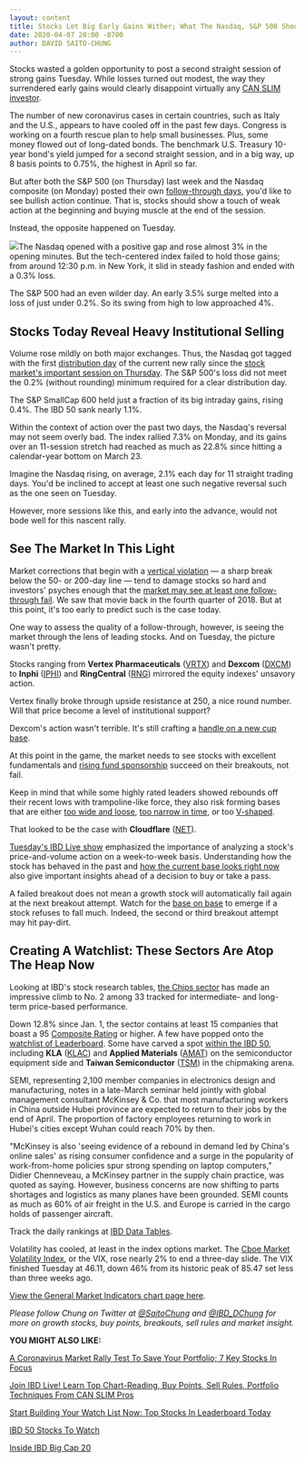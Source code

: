 ```yaml
---
layout: content
title: Stocks Let Big Early Gains Wither; What The Nasdaq, S&P 500 Should Avoid Right Now
date: 2020-04-07 20:00 -0700
author: DAVID SAITO-CHUNG
---
```






Stocks wasted a golden opportunity to post a second straight session of strong gains Tuesday. While losses turned out modest, the way they surrendered early gains would clearly disappoint virtually any [CAN SLIM investor](https://www.investors.com/how-to-invest/investors-corner/how-to-trade-stocks-execute-a-solid-trading-plan-letter-grade-system/).




The number of new coronavirus cases in certain countries, such as Italy and the U.S., appears to have cooled off in the past few days. Congress is working on a fourth rescue plan to help small businesses. Plus, some money flowed out of long-dated bonds. The benchmark U.S. Treasury 10-year bond's yield jumped for a second straight session, and in a big way, up 8 basis points to 0.75%, the highest in April so far.


But after both the S&P 500 (on Thursday) last week and the Nasdaq composite (on Monday) posted their own [follow-through days](https://www.investors.com/how-to-invest/investors-corner/coronavirus-stock-market-crash-how-to-spot-a-stock-market-bottom/), you'd like to see bullish action continue. That is, stocks should show a touch of weak action at the beginning and buying muscle at the end of the session.


Instead, the opposite happened on Tuesday.


![](https://www.investors.com/wp-content/uploads/2020/04/MP040720-236x300.jpg)The Nasdaq opened with a positive gap and rose almost 3% in the opening minutes. But the tech-centered index failed to hold those gains; from around 12:30 p.m. in New York, it slid in steady fashion and ended with a 0.3% loss.


The S&P 500 had an even wilder day. An early 3.5% surge melted into a loss of just under 0.2%. So its swing from high to low approached 4%.


Stocks Today Reveal Heavy Institutional Selling
-----------------------------------------------


Volume rose mildly on both major exchanges. Thus, the Nasdaq got tagged with the first [distribution day](https://www.investors.com/how-to-invest/investors-corner/how-do-you-spot-a-major-market-top-easy-look-for-heavy-distribution/) of the current new rally since the [stock market's important session on Thursday](https://www.investors.com/market-trend/the-big-picture/stock-market-jumps-sp500-bullish-action-comes-with-caveats/). The S&P 500's loss did not meet the 0.2% (without rounding) minimum required for a clear distribution day.


The S&P SmallCap 600 held just a fraction of its big intraday gains, rising 0.4%. The IBD 50 sank nearly 1.1%.


Within the context of action over the past two days, the Nasdaq's reversal may not seem overly bad. The index rallied 7.3% on Monday, and its gains over an 11-session stretch had reached as much as 22.8% since hitting a calendar-year bottom on March 23.


Imagine the Nasdaq rising, on average, 2.1% each day for 11 straight trading days. You'd be inclined to accept at least one such negative reversal such as the one seen on Tuesday.


However, more sessions like this, and early into the advance, would not bode well for this nascent rally.


See The Market In This Light
----------------------------


Market corrections that begin with a [vertical violation](https://www.investors.com/how-to-invest/investors-corner/vertical-violations-help-avoid-bear-market/) — a sharp break below the 50- or 200-day line — tend to damage stocks so hard and investors' psyches enough that the [market may see at least one follow-through fail](https://www.investors.com/how-to-invest/investors-corner/not-every-market-follow-through-works-2-red-flags-to-watch-for/). We saw that movie back in the fourth quarter of 2018. But at this point, it's too early to predict such is the case today.


One way to assess the quality of a follow-through, however, is seeing the market through the lens of leading stocks. And on Tuesday, the picture wasn't pretty.



Stocks ranging from **Vertex Pharmaceuticals** ([VRTX](https://research.investors.com/quote.aspx?symbol=VRTX)) and **Dexcom** ([DXCM](https://research.investors.com/quote.aspx?symbol=DXCM)) to **Inphi** ([IPHI](https://research.investors.com/quote.aspx?symbol=IPHI)) and **RingCentral** ([RNG](https://research.investors.com/quote.aspx?symbol=RNG)) mirrored the equity indexes' unsavory action.


Vertex finally broke through upside resistance at 250, a nice round number. Will that price become a level of institutional support?


Dexcom's action wasn't terrible. It's still crafting a [handle on a new cup base](https://www.investors.com/how-to-invest/investors-corner/the-basics-how-to-analyze-a-stocks-cup-with-handle/).


At this point in the game, the market needs to see stocks with excellent fundamentals and [rising fund sponsorship](https://www.investors.com/how-to-invest/investors-corner/coronavirus-stock-market-crash-new-stock-market-leaders/) succeed on their breakouts, not fail.


Keep in mind that while some highly rated leaders showed rebounds off their recent lows with trampoline-like force, they also risk forming bases that are either [too wide and loose](https://www.investors.com/how-to-invest/investors-corner/winning-stocks-show-tight-closing-prices/), [too narrow in time](https://www.investors.com/how-to-invest/investors-corner/investor-basics-why-learning-base-patterns-gets-the-ball-rolling/), or too [V-shaped](https://www.investors.com/how-to-invest/investors-corner/know-this-key-sell-signal-why-a-v-shaped-base-spells-trouble/).



That looked to be the case with **Cloudflare** ([NET](https://research.investors.com/quote.aspx?symbol=NET)).


[Tuesday's IBD Live show](https://shop.investors.com/offer/splashresponsive.aspx?id=IBD-Live&amp;src=A00280&amp;refcode=post|twtr|ibdlive|2019|11|ibdlive|na|392958) emphasized the importance of analyzing a stock's price-and-volume action on a week-to-week basis. Understanding how the stock has behaved in the past and [how the current base looks right now](https://www.investors.com/how-to-invest/investors-corner/how-to-trade-stocks-base-stock-charts/) also give important insights ahead of a decision to buy or take a pass.


A failed breakout does not mean a growth stock will automatically fail again at the next breakout attempt. Watch for the [base on base](https://www.investors.com/how-to-invest/investors-corner/five-ways-to-spot-the-bullish-base-on-base-stock-pattern/) to emerge if a stock refuses to fall much. Indeed, the second or third breakout attempt may hit pay-dirt.


Creating A Watchlist: These Sectors Are Atop The Heap Now
---------------------------------------------------------


Looking at IBD's stock research tables, [the Chips sector](https://www.investors.com/data-tables/ibd-smart-nyse-nasdaq-tables-apr-07-2020/) has made an impressive climb to No. 2 among 33 tracked for intermediate- and long-term price-based performance.


Down 12.8% since Jan. 1, the sector contains at least 15 companies that boast a 95 [Composite Rating](https://www.investors.com/how-to-invest/investors-corner/how-to-research-growth-stocks/) or higher. A few have popped onto the [watchlist of Leaderboard](https://leaderboard.investors.com/#/leaders/watchlist). Some have carved a spot [within the IBD 50](https://leaderboard.investors.com/#/ibd50/full), including **KLA** ([KLAC](https://research.investors.com/quote.aspx?symbol=KLAC)) and **Applied Materials** ([AMAT](https://research.investors.com/quote.aspx?symbol=AMAT)) on the semiconductor equipment side and **Taiwan Semiconductor** ([TSM](https://research.investors.com/quote.aspx?symbol=TSM)) in the chipmaking arena.


SEMI, representing 2,100 member companies in electronics design and manufacturing, notes in a late-March seminar held jointly with global management consultant McKinsey & Co. that most manufacturing workers in China outside Hubei province are expected to return to their jobs by the end of April. The proportion of factory employees returning to work in Hubei's cities except Wuhan could reach 70% by then.


"McKinsey is also 'seeing evidence of a rebound in demand led by China's online sales' as rising consumer confidence and a surge in the popularity of work-from-home policies spur strong spending on laptop computers," Didier Chenneveau, a McKinsey partner in the supply chain practice, was quoted as saying. However, business concerns are now shifting to parts shortages and logistics as many planes have been grounded. SEMI counts as much as 60% of air freight in the U.S. and Europe is carried in the cargo holds of passenger aircraft.


Track the daily rankings at [IBD Data Tables](https://www.investors.com/ibd-data-tables/).


Volatility has cooled, at least in the index options market. The [Cboe Market Volatility Index](https://research.investors.com/psychological-market-indicators/), or the VIX, rose nearly 2% to end a three-day slide. The VIX finished Tuesday at 46.11, down 46% from its historic peak of 85.47 set less than three weeks ago.


[View the General Market Indicators chart page here](https://www.investors.com/wp-content/uploads/2020/04/IBD0704152506GMI2.pdf).


*Please follow Chung on Twitter at [@SaitoChung](https://twitter.com/SaitoChung) and [@IBD\_DChung](https://twitter.com/IBD_DChung) for more on growth stocks, buy points, breakouts, sell rules and market insight.*


**YOU MIGHT ALSO LIKE:**


[A Coronavirus Market Rally Test To Save Your Portfolio; 7 Key Stocks In Focus](https://www.investors.com/market-trend/stock-market-today/dow-jones-futures-coronavirus-stock-market-rally-test-vertex-microsoft-amazon-nvidia-tal-education/)


[Join IBD Live! Learn Top Chart-Reading, Buy Points, Sell Rules, Portfolio Techniques From CAN SLIM Pros](https://shop.investors.com/offer/splashresponsive.aspx?id=IBD-Live&amp;src=A00280&amp;refcode=post|twtr|ibdlive|2019|11|ibdlive|na|392958)


[Start Building Your Watch List Now: Top Stocks In Leaderboard Today](https://www.investors.com/product/leaderboard/?artProdLink=Leaderboard)


[IBD 50 Stocks To Watch](https://www.investors.com/research/ibd-50-growth-stocks-to-watch/)


[Inside IBD Big Cap 20](https://research.investors.com/stock-lists/big-cap-20/)




